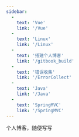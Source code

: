 ```yaml
---
sidebar: 
  -
    text: 'Vue'
    link: '/Vue'
  -
    text: 'Linux'
    link: '/Linux'
  -
    text: '搭建个人博客'
    link: '/gitbook_build'
  -
    text: '错误收集'
    link: '/ErrorCollect'
  -
    text: 'Java'
    link: '/Java'
  -
    text: 'SpringMVC'
    link: '/SpringMVC'
---
```


个人博客，随便写写

